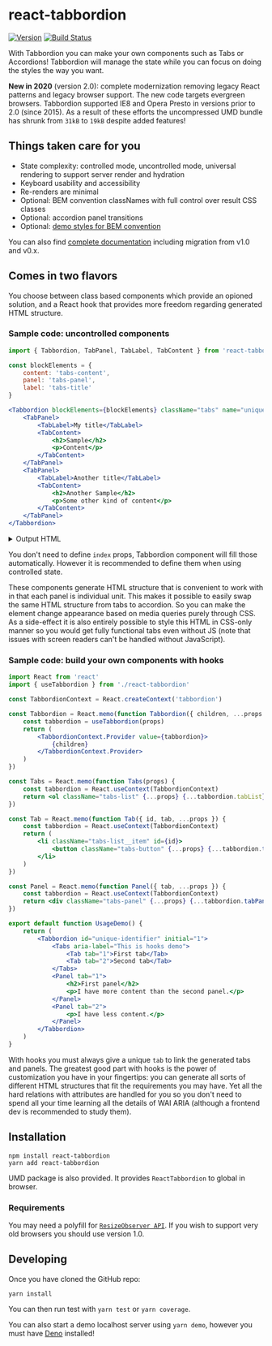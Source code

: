 # react-tabbordion
[![Version](http://img.shields.io/npm/v/react-tabbordion.svg)](https://www.npmjs.org/package/react-tabbordion)
[![Build Status](https://travis-ci.org/Merri/react-tabbordion.svg)](https://travis-ci.org/Merri/react-tabbordion)

With Tabbordion you can make your own components such as Tabs or Accordions! Tabbordion will manage the state while you
can focus on doing the styles the way you want.

**New in 2020** (version 2.0): complete modernization removing legacy React patterns and legacy browser support. The new
code targets evergreen browsers. Tabbordion supported IE8 and Opera Presto in versions prior to 2.0 (since 2015). As a
result of these efforts the uncompressed UMD bundle has shrunk from `31kB` to `19kB` despite added features!


## Things taken care for you

- State complexity: controlled mode, uncontrolled mode, universal rendering to support server render and hydration
- Keyboard usability and accessibility
- Re-renders are minimal
- Optional: BEM convention classNames with full control over result CSS classes
- Optional: accordion panel transitions
- Optional: [demo styles for BEM convention](./deno/static/demo/)

You can also find [complete documentation](./docs) including migration from v1.0 and v0.x.


## Comes in two flavors

You choose between class based components which provide an opioned solution, and a React hook that provides more freedom
regarding generated HTML structure.


### Sample code: uncontrolled components

```jsx
import { Tabbordion, TabPanel, TabLabel, TabContent } from 'react-tabbordion'

const blockElements = {
    content: 'tabs-content',
    panel: 'tabs-panel',
    label: 'tabs-title'
}

<Tabbordion blockElements={blockElements} className="tabs" name="unique-identifier">
    <TabPanel>
        <TabLabel>My title</TabLabel>
        <TabContent>
            <h2>Sample</h2>
            <p>Content</p>
        </TabContent>
    </TabPanel>
    <TabPanel>
        <TabLabel>Another title</TabLabel>
        <TabContent>
            <h2>Another Sample</h2>
            <p>Some other kind of content</p>
        </TabContent>
    </TabPanel>
</Tabbordion>
```

<details><summary>Output HTML</summary><p>
```html
<ul class="tabs" role="tablist">
    <li class="tabs-panel tabs-panel--checked tabs-panel--content tabs-panel--enabled tabs-panel--first">
        <input
            type="radio"
            data-state="tabbordion"
            aria-controls="unique-identifier-0-content"
            aria-selected="true"
            checked
            id="unique-identifier-0"
            name="unique-identifier"
            role="tab"
            value="0"
        >
        <label
            class="tabs-title tabs-title--checked tabs-title--content tabs-title--enabled tabs-title--first"
            id="unique-identifier-0-label"
            for="unique-identifier-0"
        >
            My title
        </label>
        <div
            aria-hidden="false"
            aria-labelledby="unique-identifier-0-label"
            class="tabs-content tabs-content--checked tabs-content--content tabs-content--enabled tabs-content--first"
            id="unique-identifier-0-content"
            role="tabpanel"
            tabindex="0"
        >
            <h2>Sample</h2>
            <p>Content</p>
        </div>
    </li>
    <li class="tabs-panel tabs-panel--unchecked tabs-panel--content tabs-panel--enabled tabs-panel--last">
        <input
            type="radio"
            data-state="tabbordion"
            aria-controls="unique-identifier-1-content"
            aria-selected="false"
            id="unique-identifier-1"
            name="unique-identifier"
            role="tab"
            value="1"
        >
        <label
            class="tabs-title tabs-title--unchecked tabs-title--content tabs-title--enabled tabs-title--last"
            id="unique-identifier-1-label"
            for="unique-identifier-1"
        >
            Another title
        </label>
        <div
            aria-hidden="true"
            aria-labelledby="unique-identifier-1-label"
            class="tabs-content tabs-content--unchecked tabs-content--content tabs-content--enabled tabs-content--last"
            id="unique-identifier-1-content"
            role="tabpanel"
            tabindex="-1"
        >
            <h2>Another Sample</h2>
            <p>Some other kind of content</p>
        </div>
    </li>
</ul>
```
</p></details>

You don't need to define `index` props, Tabbordion component will fill those automatically. However it is recommended to
define them when using controlled state.

These components generate HTML structure that is convenient to work with in that each panel is individual unit. This
makes it possible to easily swap the same HTML structure from tabs to accordion. So you can make the element change
appearance based on media queries purely through CSS. As a side-effect it is also entirely possible to style this HTML
in CSS-only manner so you would get fully functional tabs even without JS (note that issues with screen readers can't be
handled without JavaScript).


### Sample code: build your own components with hooks

```jsx
import React from 'react'
import { useTabbordion } from './react-tabbordion'

const TabbordionContext = React.createContext('tabbordion')

const Tabbordion = React.memo(function Tabbordion({ children, ...props }) {
    const tabbordion = useTabbordion(props)
    return (
        <TabbordionContext.Provider value={tabbordion}>
            {children}
        </TabbordionContext.Provider>
    )
})

const Tabs = React.memo(function Tabs(props) {
    const tabbordion = React.useContext(TabbordionContext)
    return <ol className="tabs-list" {...props} {...tabbordion.tabList} />
})

const Tab = React.memo(function Tab({ id, tab, ...props }) {
    const tabbordion = React.useContext(TabbordionContext)
    return (
        <li className="tabs-list__item" id={id}>
            <button className="tabs-button" {...props} {...tabbordion.tabButton(tab)} />
        </li>
    )
})

const Panel = React.memo(function Panel({ tab, ...props }) {
    const tabbordion = React.useContext(TabbordionContext)
    return <div className="tabs-panel" {...props} {...tabbordion.tabPanel(tab)} />
})

export default function UsageDemo() {
    return (
        <Tabbordion id="unique-identifier" initial="1">
            <Tabs aria-label="This is hooks demo">
                <Tab tab="1">First tab</Tab>
                <Tab tab="2">Second tab</Tab>
            </Tabs>
            <Panel tab="1">
                <h2>First panel</h2>
                <p>I have more content than the second panel.</p>
            </Panel>
            <Panel tab="2">
                <p>I have less content.</p>
            </Panel>
        </Tabbordion>
    )
}

```

With hooks you must always give a unique `tab` to link the generated tabs and panels. The greatest good part with hooks
is the power of customization you have in your fingertips: you can generate all sorts of different HTML structures that
fit the requirements you may have. Yet all the hard relations with attributes are handled for you so you don't need to
spend all your time learning all the details of WAI ARIA (although a frontend dev is recommended to study them).


## Installation

```
npm install react-tabbordion
yarn add react-tabbordion
```

UMD package is also provided. It provides `ReactTabbordion` to global in browser.


### Requirements

You may need a polyfill for [`ResizeObserver API`](https://caniuse.com/#feat=mdn-api_resizeobserver). If you wish to
support very old browsers you should use version 1.0.


## Developing

Once you have cloned the GitHub repo:

```
yarn install
```

You can then run test with `yarn test` or `yarn coverage`.

You can also start a demo localhost server using `yarn demo`, however you must have [Deno](https://deno.land/)
installed!

